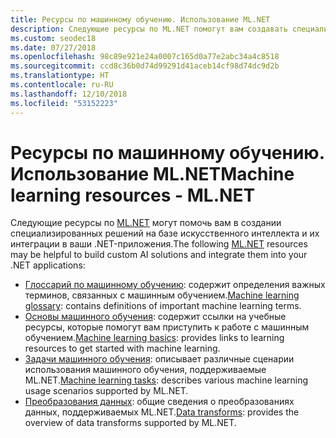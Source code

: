 ```yaml
---
title: Ресурсы по машинному обучению. Использование ML.NET
description: Следующие ресурсы по ML.NET помогут вам создавать специализированные решения на базе искусственного интеллекта и интегрировать их в свои .NET-приложения.
ms.custom: seodec18
ms.date: 07/27/2018
ms.openlocfilehash: 98c89e921e24a0007c165d0a77e2abc34a4c8518
ms.sourcegitcommit: ccd8c36b0d74d99291d41aceb14cf98d74dc9d2b
ms.translationtype: HT
ms.contentlocale: ru-RU
ms.lasthandoff: 12/10/2018
ms.locfileid: "53152223"
---
```

# <a name="machine-learning-resources---mlnet"></a><span data-ttu-id="e5e89-103">Ресурсы по машинному обучению. Использование ML.NET</span><span class="sxs-lookup"><span data-stu-id="e5e89-103">Machine learning resources - ML.NET</span></span>

<span data-ttu-id="e5e89-104">Следующие ресурсы по [ML.NET](../index.md) могут помочь вам в создании специализированных решений на базе искусственного интеллекта и их интеграции в ваши .NET-приложения.</span><span class="sxs-lookup"><span data-stu-id="e5e89-104">The following  [ML.NET](../index.md) resources may be helpful to build custom AI solutions and integrate them into your .NET applications:</span></span>

- <span data-ttu-id="e5e89-105">[Глоссарий по машинному обучению](glossary.md): содержит определения важных терминов, связанных с машинным обучением.</span><span class="sxs-lookup"><span data-stu-id="e5e89-105">[Machine learning glossary](glossary.md): contains definitions of important machine learning terms.</span></span>
- <span data-ttu-id="e5e89-106">[Основы машинного обучения](basics.md): содержит ссылки на учебные ресурсы, которые помогут вам приступить к работе с машинным обучением.</span><span class="sxs-lookup"><span data-stu-id="e5e89-106">[Machine learning basics](basics.md): provides links to learning resources to get started with machine learning.</span></span>
- <span data-ttu-id="e5e89-107">[Задачи машинного обучения](tasks.md): описывает различные сценарии использования машинного обучения, поддерживаемые ML.NET.</span><span class="sxs-lookup"><span data-stu-id="e5e89-107">[Machine learning tasks](tasks.md): describes various machine learning usage scenarios supported by ML.NET.</span></span>
- <span data-ttu-id="e5e89-108">[Преобразования данных](transforms.md): общие сведения о преобразованиях данных, поддерживаемых ML.NET.</span><span class="sxs-lookup"><span data-stu-id="e5e89-108">[Data transforms](transforms.md): provides the overview of data transforms supported by ML.NET.</span></span>
